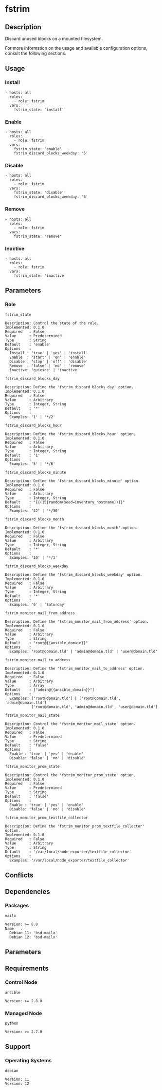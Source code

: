 # fstrim

## Description

Discard unused blocks on a mounted filesystem.

For more information on the usage and available configuration options,
consult the following sections.

## Usage

### Install

```
- hosts: all
  roles:
    - role: fstrim
  vars:
    fstrim_state: 'install'
```

### Enable

```
- hosts: all
  roles:
    - role: fstrim
  vars:
    fstrim_state: 'enable'
    fstrim_discard_blocks_weekday: '5'
```

### Disable

```
- hosts: all
  roles:
    - role: fstrim
  vars:
    fstrim_state: 'disable'
    fstrim_discard_blocks_weekday: '5'
```

### Remove

```
- hosts: all
  roles:
    - role: fstrim
  vars:
    fstrim_state: 'remove'
```

### Inactive

```
- hosts: all
  roles:
    - role: fstrim
  vars:
    fstrim_state: 'inactive'
```

## Parameters

### Role

`fstrim_state`

    Description: Control the state of the role.
    Implemented: 0.1.0
    Required   : False
    Value      : Predetermined
    Type       : String
    Default    : 'enable'
    Options    :
      Install : 'true' | 'yes' | 'install'
      Enable  : 'start' | 'on' | 'enable'
      Disable : 'stop' | 'off' | 'disable'
      Remove  : 'false' | 'no' | 'remove'
      Inactive: 'quiesce' | 'inactive'

`fstrim_discard_blocks_day`

    Description: Define the 'fstrim_discard_blocks_day' option.
    Implemented: 0.1.0
    Required   : False
    Value      : Arbitrary
    Type       : Integer, String
    Default    : '*'
    Options    :
      Examples: '1' | '*/2'

`fstrim_discard_blocks_hour`

    Description: Define the 'fstrim_discard_blocks_hour' option.
    Implemented: 0.1.0
    Required   : False
    Value      : Arbitrary
    Type       : Integer, String
    Default    : '1'
    Options    :
      Examples: '5' | '*/6'

`fstrim_discard_blocks_minute`

    Description: Define the 'fstrim_discard_blocks_minute' option.
    Implemented: 0.1.0
    Required   : False
    Value      : Arbitrary
    Type       : Integer, String
    Default    : "{{(15|random(seed=inventory_hostname))}}"
    Options    :
      Examples: '42' | '*/30'

`fstrim_discard_blocks_month`

    Description: Define the 'fstrim_discard_blocks_month' option.
    Implemented: 0.1.0
    Required   : False
    Value      : Arbitrary
    Type       : Integer, String
    Default    : '*'
    Options    :
      Examples: '10' | '*/1'

`fstrim_discard_blocks_weekday`

    Description: Define the 'fstrim_discard_blocks_weekday' option.
    Implemented: 0.1.0
    Required   : False
    Value      : Arbitrary
    Type       : Integer, String
    Default    : '*'
    Options    :
      Examples: '6' | 'Saturday'

`fstrim_monitor_mail_from_address`

    Description: Define the 'fstrim_monitor_mail_from_address' option.
    Implemented: 0.1.0
    Required   : False
    Value      : Arbitrary
    Type       : String
    Default    : "root@{{ansible_domain}}"
    Options    :
      Examples: 'root@domain.tld' | 'admin@domain.tld' | 'user@domain.tld'

`fstrim_monitor_mail_to_address`

    Description: Define the 'fstrim_monitor_mail_to_address' option.
    Implemented: 0.1.0
    Required   : False
    Value      : Arbitrary
    Type       : Array
    Default    : ["admin@{{ansible_domain}}"]
    Options    :
      Examples: ['root@domain.tld'] | ['root@domain.tld', 'admin@domain.tld']
                ['root@domain.tld', 'admin@domain.tld', 'user@domain.tld']

`fstrim_monitor_mail_state`

    Description: Control the 'fstrim_monitor_mail_state' option.
    Implemented: 0.1.0
    Required   : False
    Value      : Predetermined
    Type       : String
    Default    : 'false'
    Options    :
      Enable : 'true' | 'yes' | 'enable'
      Disable: 'false' | 'no' | 'disable'

`fstrim_monitor_prom_state`

    Description: Control the 'fstrim_monitor_prom_state' option.
    Implemented: 0.1.0
    Required   : False
    Value      : Predetermined
    Type       : String
    Default    : 'false'
    Options    :
      Enable : 'true' | 'yes' | 'enable'
      Disable: 'false' | 'no' | 'disable'

`fstrim_monitor_prom_textfile_collector`

    Description: Define the 'fstrim_monitor_prom_textfile_collector' option.
    Implemented: 0.1.0
    Required   : False
    Value      : Arbitrary
    Type       : String
    Default    : '/var/local/node_exporter/textfile_collector'
    Options    :
      Examples: '/var/local/node_exporter/textfile_collector'

## Conflicts

## Dependencies

### Packages

`mailx`

    Version: >= 8.0
    Name   :
      Debian 11: 'bsd-mailx'
      Debian 12: 'bsd-mailx'

## Parameters

## Requirements

### Control Node

`ansible`

    Version: >= 2.8.0

### Managed Node

`python`

    Version: >= 2.7.0

## Support

### Operating Systems

`debian`

    Version: 11
    Version: 12
